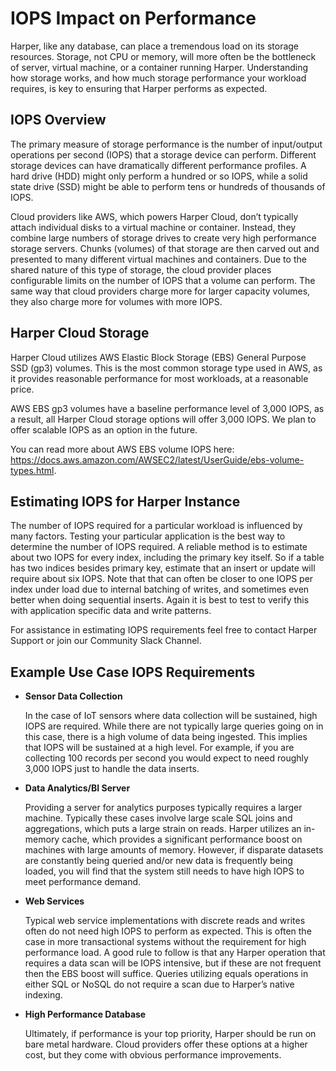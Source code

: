 # IOPS Impact on Performance

Harper, like any database, can place a tremendous load on its storage resources. Storage, not CPU or memory, will more often be the bottleneck of server, virtual machine, or a container running Harper. Understanding how storage works, and how much storage performance your workload requires, is key to ensuring that Harper performs as expected.

## IOPS Overview

The primary measure of storage performance is the number of input/output operations per second (IOPS) that a storage device can perform. Different storage devices can have dramatically different performance profiles. A hard drive (HDD) might only perform a hundred or so IOPS, while a solid state drive (SSD) might be able to perform tens or hundreds of thousands of IOPS.

Cloud providers like AWS, which powers Harper Cloud, don’t typically attach individual disks to a virtual machine or container. Instead, they combine large numbers of storage drives to create very high performance storage servers. Chunks (volumes) of that storage are then carved out and presented to many different virtual machines and containers. Due to the shared nature of this type of storage, the cloud provider places configurable limits on the number of IOPS that a volume can perform. The same way that cloud providers charge more for larger capacity volumes, they also charge more for volumes with more IOPS.

## Harper Cloud Storage

Harper Cloud utilizes AWS Elastic Block Storage (EBS) General Purpose SSD (gp3) volumes. This is the most common storage type used in AWS, as it provides reasonable performance for most workloads, at a reasonable price.

AWS EBS gp3 volumes have a baseline performance level of 3,000 IOPS, as a result, all Harper Cloud storage options will offer 3,000 IOPS. We plan to offer scalable IOPS as an option in the future.

You can read more about AWS EBS volume IOPS here: https://docs.aws.amazon.com/AWSEC2/latest/UserGuide/ebs-volume-types.html.

## Estimating IOPS for Harper Instance

The number of IOPS required for a particular workload is influenced by many factors. Testing your particular application is the best way to determine the number of IOPS required. A reliable method is to estimate about two IOPS for every index, including the primary key itself. So if a table has two indices besides primary key, estimate that an insert or update will require about six IOPS. Note that that can often be closer to one IOPS per index under load due to internal batching of writes, and sometimes even better when doing sequential inserts. Again it is best to test to verify this with application specific data and write patterns.

For assistance in estimating IOPS requirements feel free to contact Harper Support or join our Community Slack Channel.

## Example Use Case IOPS Requirements

- **Sensor Data Collection**

  In the case of IoT sensors where data collection will be sustained, high IOPS are required. While there are not typically large queries going on in this case, there is a high volume of data being ingested. This implies that IOPS will be sustained at a high level. For example, if you are collecting 100 records per second you would expect to need roughly 3,000 IOPS just to handle the data inserts.

- **Data Analytics/BI Server**

  Providing a server for analytics purposes typically requires a larger machine. Typically these cases involve large scale SQL joins and aggregations, which puts a large strain on reads. Harper utilizes an in-memory cache, which provides a significant performance boost on machines with large amounts of memory. However, if disparate datasets are constantly being queried and/or new data is frequently being loaded, you will find that the system still needs to have high IOPS to meet performance demand.

- **Web Services**

  Typical web service implementations with discrete reads and writes often do not need high IOPS to perform as expected. This is often the case in more transactional systems without the requirement for high performance load. A good rule to follow is that any Harper operation that requires a data scan will be IOPS intensive, but if these are not frequent then the EBS boost will suffice. Queries utilizing equals operations in either SQL or NoSQL do not require a scan due to Harper’s native indexing.

- **High Performance Database**

  Ultimately, if performance is your top priority, Harper should be run on bare metal hardware. Cloud providers offer these options at a higher cost, but they come with obvious performance improvements.
